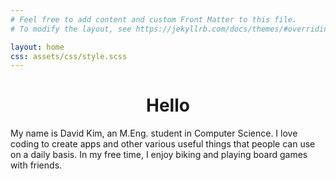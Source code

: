 ```yaml
---
# Feel free to add content and custom Front Matter to this file.
# To modify the layout, see https://jekyllrb.com/docs/themes/#overriding-theme-defaults

layout: home
css: assets/css/style.scss
---
```


<h1 align="center">Hello</h1>

<div class="container">
  <div>
    My name is David Kim, an M.Eng. student in Computer Science. I love coding
    to create apps and other various useful things that people can use on a
    daily basis. In my free time, I enjoy biking and playing board games with
    friends.
  </div>
  <br>
</div>
